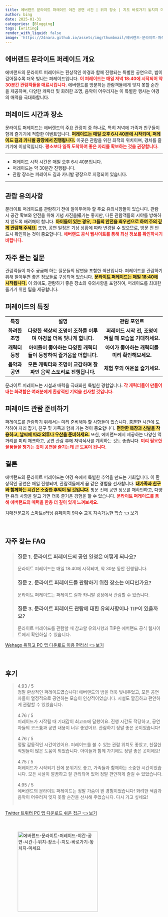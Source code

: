 ```yaml
---
title: 에버랜드 문라이트 퍼레이드 야간 공연 시간 | 위치 장소 | 지도 바로가기 놓치지 마세요
author: bing
date: 2025-01-31
categories: [Blogging]
tags: [writing]
render_with_liquid: false
image: 'https://24nara.github.io/assets/img/thumbnail/에버랜드-문라이트-퍼레이드-야간-공연-시간-|-위치-장소-|-지도-바로가기-놓치지-마세요.webp'
---
```



<h2 id='에버랜드 문라이트 퍼레이드 개요'>에버랜드 문라이트 퍼레이드 개요</h2>

<p>에버랜드의 문라이트 퍼레이드는 환상적인 야경과 함께 진행되는 특별한 공연으로, 밤이 깊어질수록 더욱 빛나는 퍼레이드입니다. <b><span style="color: #ee2323;">이 퍼레이드는 매일 저녁 18:40에 시작되어 약 30분간 관람객들을 매료시킵니다.</span></b> 에버랜드를 방문하는 관람객들에게 잊지 못할 순간을 제공하며, 다양한 캐릭터 및 화려한 조명, 음악이 어우러지는 이 특별한 행사는 야경의 매력을 극대화합니다. </p>

<h2 id='퍼레이드 시간과 장소'>퍼레이드 시간과 장소</h2>

<p>문라이트 퍼레이드는 에버랜드의 주요 관광지 중 하나로, 특히 저녁에 가족과 친구들이 함께 즐기기에 적합한 이벤트입니다. <b><span style="background-color: #ffe066;">퍼레이드는 매일 오후 6시 40분에 시작되며, 퍼레이드 길과 카니발 광장에서 진행됩니다.</span></b> 이곳은 관람을 위한 최적의 위치이며, 경치를 즐기기에 이상적입니다. <b><span style="color: #ee2323;">평소보다 일찍 도착하여 좋은 자리를 확보하는 것을 권장합니다.</span></b></p>

<hr />

<ul>
    <li>퍼레이드 시작 시간은 매일 오후 6시 40분입니다.</li>
    <li>퍼레이드는 약 30분간 진행됩니다.</li>
    <li>관람 장소는 퍼레이드 길과 카니발 광장으로 지정되어 있습니다.</li>
</ul>

<hr />

<h2 id='관람 유의사항'>관람 유의사항</h2>

<p>문라이트 퍼레이드를 관람하기 전에 알아두어야 할 주요 유의사항들이 있습니다. 관람 시 공간 확보와 안전을 위해 기념 사진을撮기는 좋지만, 다른 관람객들의 시야를 방해하지 않도록 배려해야 합니다. <b><span style="background-color: #ffe066;">아이들이 있는 경우, 그들의 안전을 최우선으로 하여 주의 깊게 관람해 주세요.</span></b> 또한, 공연 일정은 기상 상황에 따라 변경될 수 있으므로, 방문 전 반드시 확인하는 것이 중요합니다. <b><span style="color: #ee2323;">에버랜드 공식 웹사이트를 통해 최신 정보를 확인하시기 바랍니다.</span></b></p>

<h2 id='자주 묻는 질문'>자주 묻는 질문</h2>

<p>관람객들이 자주 궁금해 하는 질문들의 답변을 포함한 섹션입니다. 퍼레이드를 관람하기 위해 알아두면 좋은 정보들로 구성되어 있습니다. <b><span style="background-color: #ffe066;">문라이트 퍼레이드는 매일 18:40에 시작됩니다.</span></b> 이 외에도, 관람하기 좋은 장소와 유의사항을 포함하여, 퍼레이드를 최대한 즐기기 위한 팁을 제공합니다.</p>

<h2 id='퍼레이드의 특징'>퍼레이드의 특징</h2>

<table>
    <tr>
        <td style="text-align: center; height: 17px;"><b>특징</b></td>
        <td style="text-align: center; height: 17px;"><b>설명</b></td>
        <td style="text-align: center; height: 17px;"><b>관람 포인트</b></td>
    </tr>
    <tr>
        <td style="text-align: center; height: 17px;"><b>화려한 조명</b></td>
        <td style="text-align: center; height: 17px;"><b>다양한 색상의 조명이 조화를 이루며 야경을 더욱 빛나게 합니다.</b></td>
        <td style="text-align: center; height: 17px;"><b>퍼레이드 시작 전, 조명이 켜질 때 모습을 기대하세요.</b></td>
    </tr>
    <tr>
        <td style="text-align: center; height: 17px;"><b>캐릭터 등장</b></td>
        <td style="text-align: center; height: 17px;"><b>아이들이 좋아하는 다양한 캐릭터들이 등장하여 즐거움을 더합니다.</b></td>
        <td style="text-align: center; height: 17px;"><b>아이가 좋아하는 캐릭터를 미리 확인해보세요.</b></td>
    </tr>
    <tr>
        <td style="text-align: center; height: 17px;"><b>음악과 공연</b></td>
        <td style="text-align: center; height: 17px;"><b>모든 캐릭터와 조명이 교감하며 잘 짜인 음악 스토리로 진행됩니다.</b></td>
        <td style="text-align: center; height: 17px;"><b>체험 후의 여운을 즐기세요.</b></td>
    </tr>
</table>

<p>문라이트 퍼레이드는 시설과 매력을 극대화한 특별한 경험입니다. <b><span style="color: #ee2323;">각 캐릭터들이 만들어내는 화려함은 여러분에게 환상적인 기억을 선사할 것입니다.</span></b></p>

<h2 id='퍼레이드 관람 준비하기'>퍼레이드 관람 준비하기</h2>

<p>퍼레이드를 관람하기 위해서는 미리 준비해야 할 사항들이 있습니다. 충분한 시간에 도착하여 자리 잡기, 친구 및 가족과 함께 가는 것이 중요합니다. <b><span style="background-color: #ffe066;">편안한 복장과 신발을 착용하고, 날씨에 따라 외투나 우산을 준비하세요.</span></b> 또한, 에버랜드에서 제공하는 다양한 먹거리를 미리 체크하고, 공연 관람 후에 저녁식사를 계획하는 것도 좋습니다. <b><span style="color: #ee2323;">미리 필요한 물품들을 챙기는 것이 공연을 즐기는데 큰 도움이 됩니다.</span></b></p>

<h2 id='결론'>결론</h2>

<p>에버랜드의 문라이트 퍼레이드는 야경 속에서 특별한 추억을 만드는 기회입니다. 이 환상적인 공연은 매일 진행되며, 관람객들에게 꿈 같은 경험을 선사합니다. <b><span style="background-color: #ffe066;">대가족과 친구와 함께하는 시간은 소중한 추억이 될 것입니다.</span></b> 방문 전에 공연 정보를 재확인하고, 다양한 유의 사항을 알고 가면 더욱 즐거운 경험을 할 수 있습니다. <b><span style="color: #ee2323;">문라이트 퍼레이드를 통해 에버랜드의 매력을 한층 더 깊이 있게 느껴보세요.</span></b></p>


<p><a class="click-button" title="치매전문교육 스마트e러닝 홈페이지 9차수 교육 지속가능한 학습" href="https://24nara.github.io/posts/%EC%B9%98%EB%A7%A4%EC%A0%84%EB%AC%B8%EA%B5%90%EC%9C%A1-%EC%8A%A4%EB%A7%88%ED%8A%B8e%EB%9F%AC%EB%8B%9D-%ED%99%88%ED%8E%98%EC%9D%B4%EC%A7%80-9%EC%B0%A8%EC%88%98-%EA%B5%90%EC%9C%A1-%EC%A7%80%EC%86%8D%EA%B0%80%EB%8A%A5%ED%95%9C-%ED%95%99%EC%8A%B5/" rel="dofollow">치매전문교육 스마트e러닝 홈페이지 9차수 교육 지속가능한 학습 👈 보기</a></p><br>
<h2 id='자주_찾는_FAQ'>자주 찾는 FAQ</h2>
<div itemscope="" itemtype="https://schema.org/FAQPage"> 
<blockquote> 
<div itemscope="" itemprop="mainEntity" itemtype="https://schema.org/Question"> 
<h3 itemprop="name">질문 1. 문라이트 퍼레이드의 공연 일정은 어떻게 되나요?</h3> 
<div itemscope="" itemprop="acceptedAnswer" itemtype="https://schema.org/Answer"> 
<span itemprop="text"> <p>문라이트 퍼레이드는 매일 18:40에 시작되며, 약 30분 동안 진행됩니다.</p> </span> 
</div> 
</div> 
<div itemscope="" itemprop="mainEntity" itemtype="https://schema.org/Question"> 
<h3 itemprop="name">질문 2. 문라이트 퍼레이드를 관람하기 위한 장소는 어디인가요?</h3> 
<div itemscope="" itemprop="acceptedAnswer" itemtype="https://schema.org/Answer"> 
<span itemprop="text"> <p>문라이트 퍼레이드는 퍼레이드 길과 카니발 광장에서 관람할 수 있습니다.</p> </span> 
</div> 
</div> 
<div itemscope="" itemprop="mainEntity" itemtype="https://schema.org/Question"> 
<h3 itemprop="name">질문 3. 문라이트 퍼레이드 관람에 대한 유의사항이나 TIP이 있을까요?</h3> 
<div itemscope="" itemprop="acceptedAnswer" itemtype="https://schema.org/Answer"> 
<span itemprop="text"> <p>문라이트 퍼레이드를 관람할 때 참고할 유의사항과 TIP은 에버랜드 공식 웹사이트에서 확인하실 수 있습니다.</p> </span> 
</div> 
</div> 
</blockquote> 
</div>
<p><a class="click-button" title="Wehago 위하고 PC 앱 다운로드 이용 편리성" href="https://24nara.github.io/posts/Wehago-%EC%9C%84%ED%95%98%EA%B3%A0-PC-%EC%95%B1-%EB%8B%A4%EC%9A%B4%EB%A1%9C%EB%93%9C-%EC%9D%B4%EC%9A%A9-%ED%8E%B8%EB%A6%AC%EC%84%B1/" rel="dofollow">Wehago 위하고 PC 앱 다운로드 이용 편리성 👈 보기</a></p><br>
<h2 id='후기'>후기</h2>
<div itemscope itemtype="https://schema.org/Product">
  <blockquote>
  <div itemprop="review" itemscope itemtype="https://schema.org/Review">
      <div itemprop="reviewRating" itemscope itemtype="https://schema.org/Rating"> <span itemprop="ratingValue">4.93</span> / <span itemprop="bestRating">5</span> </div>
      <span itemprop="reviewBody">정말 환상적인 퍼레이드였습니다! 에버랜드의 밤을 더욱 빛내주었고, 모든 공연자들이 열정적으로 공연하는 모습이 인상적이었습니다. 시설도 깔끔하고 편안하게 관람할 수 있었습니다.</span>
  </div>
  <br>
  <div itemprop="review" itemscope itemtype="https://schema.org/Review">
      <div itemprop="reviewRating" itemscope itemtype="https://schema.org/Rating"> <span itemprop="ratingValue">4.76</span> / <span itemprop="bestRating">5</span> </div>
      <span itemprop="reviewBody">퍼레이드가 시작될 때 기대감이 최고조에 달했어요. 진행 시간도 적당하고, 공연자들의 코스튬과 공연 내용이 너무 좋았어요. 관람하기 정말 좋은 곳이었습니다!</span>
  </div>
  <br>
  <div itemprop="review" itemscope itemtype="https://schema.org/Review">
      <div itemprop="reviewRating" itemscope itemtype="https://schema.org/Rating"> <span itemprop="ratingValue">4.76</span> / <span itemprop="bestRating">5</span> </div>
      <span itemprop="reviewBody">정말 감동적인 시간이었어요. 퍼레이드를 볼 수 있는 관람 위치도 좋았고, 친절한 직원들이 많은 도움이 되었습니다. 아이들과 함께 가기에도 정말 좋은 곳이에요!</span>
  </div>
  <br>
  <div itemprop="review" itemscope itemtype="https://schema.org/Review">
      <div itemprop="reviewRating" itemscope itemtype="https://schema.org/Rating"> <span itemprop="ratingValue">4.75</span> / <span itemprop="bestRating">5</span> </div>
      <span itemprop="reviewBody">퍼레이드가 시작되기 전에 분위기도 좋고, 가족들과 함께하는 소중한 시간이었습니다. 모든 시설이 깔끔하고 잘 관리되어 있어 정말 편안하게 즐길 수 있었습니다.</span>
  </div>
  <br>
  <div itemprop="review" itemscope itemtype="https://schema.org/Review">
      <div itemprop="reviewRating" itemscope itemtype="https://schema.org/Rating"> <span itemprop="ratingValue">4.95</span> / <span itemprop="bestRating">5</span> </div>
      <span itemprop="reviewBody">에버랜드의 문라이트 퍼레이드는 정말 가슴이 뛴 경험이었습니다! 화려한 색감과 음악이 어우러져 잊지 못할 순간을 선사해 주었습니다. 다시 가고 싶네요!</span>
  </div>
  <br>
  </blockquote>
</div>
<p><a class="click-button" title="Twitter 트위터 PC 앱 다운로드 쉬운 접근" href="https://24nara.github.io/posts/Twitter-%ED%8A%B8%EC%9C%84%ED%84%B0-PC-%EC%95%B1-%EB%8B%A4%EC%9A%B4%EB%A1%9C%EB%93%9C-%EC%89%AC%EC%9A%B4-%EC%A0%91%EA%B7%BC/" rel="dofollow">Twitter 트위터 PC 앱 다운로드 쉬운 접근 👈 보기</a></p><br>
<figure class="image"><img src="https://24nara.github.io/assets/img/thumbnail/에버랜드-문라이트-퍼레이드-야간-공연-시간-|-위치-장소-|-지도-바로가기-놓치지-마세요.webp" alt="에버랜드-문라이트-퍼레이드-야간-공연-시간-|-위치-장소-|-지도-바로가기-놓치지-마세요" width="256" height="256"></figure>